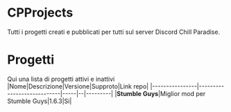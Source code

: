 # CPProjects
Tutti i progetti creati e pubblicati per tutti sul server Discord Chill Paradise.

# Progetti
Qui una lista di progetti attivi e inattivi
|Nome|Descrizione|Versione|Supproto|Link repo|
|----------------|----------------------------|-----|--|---------|
|**Stumble Guys**|Miglior mod per Stumble Guys|1.6.3|Si|
